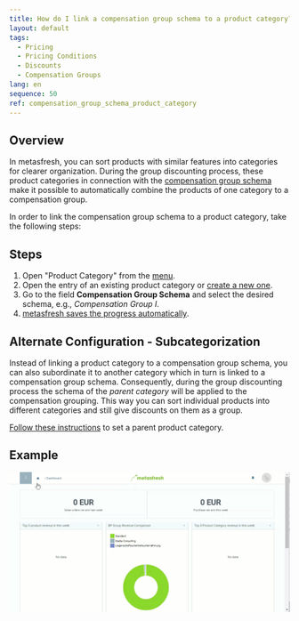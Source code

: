 ```yaml
---
title: How do I link a compensation group schema to a product category?
layout: default
tags:
  - Pricing
  - Pricing Conditions
  - Discounts
  - Compensation Groups
lang: en
sequence: 50
ref: compensation_group_schema_product_category
---
```


## Overview
In metasfresh, you can sort products with similar features into categories for clearer organization. During the group discounting process, these product categories in connection with the [compensation group schema](Create_compensation_group_schema) make it possible to automatically combine the products of one category to a compensation group.

In order to link the compensation group schema to a product category, take the following steps:

## Steps
1. Open "Product Category" from the [menu](Menu).
1. Open the entry of an existing product category or [create a new one](NewProductCategory).
1. Go to the field **Compensation Group Schema** and select the desired schema, e.g., *Compensation Group I*.
1. [metasfresh saves the progress automatically](Saveindicator).

## Alternate Configuration - Subcategorization
Instead of linking a product category to a compensation group schema, you can also subordinate it to another category which in turn is linked to a compensation group schema. Consequently, during the group discounting process the schema of the *parent category* will be applied to the compensation grouping. This way you can sort individual products into different categories and still give discounts on them as a group.

[Follow these instructions](ParentProductCategory) to set a parent product category.

## Example
![](assets/CompensationGroupSchema_ProductCategory.gif)
